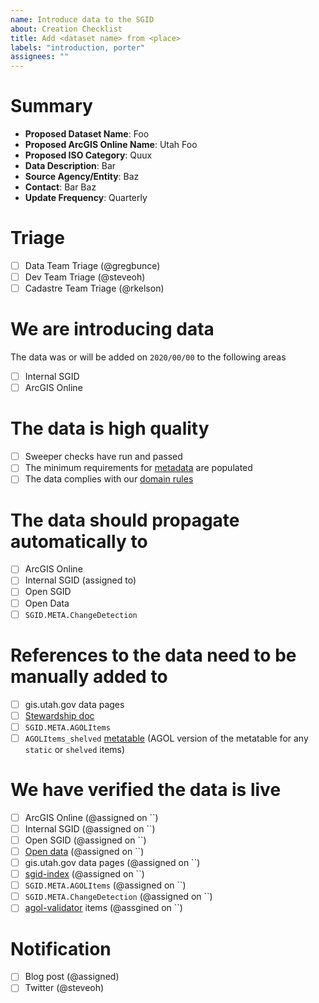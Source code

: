 ```yaml
---
name: Introduce data to the SGID
about: Creation Checklist
title: Add <dataset name> from <place>
labels: "introduction, porter"
assignees: ""
---
```


<!--
Introduce your data, where it comes from, why it is being added etc
-->

# Summary

- **Proposed Dataset Name**: Foo
- **Proposed ArcGIS Online Name**: Utah Foo
- **Proposed ISO Category**: Quux
- **Data Description**: Bar
- **Source Agency/Entity**: Baz
- **Contact**: Bar Baz
- **Update Frequency**: Quarterly

<!--
When the champion from your team has completed the triage, check [x] the checkbox
-->

# Triage

- [ ] Data Team Triage (@gregbunce)
- [ ] Dev Team Triage (@steveoh)
- [ ] Cadastre Team Triage (@rkelson)

# We are introducing data

The data was or will be added on `2020/00/00` to the following areas

<!--
add an [x] to the applicable areas you plan to add the data or ~strike~ out thoses that do not apply.
If adding to the internal SGID with the hopes that swapper and forklift will push the item to SGID10 and AGOL
you can strike them out. They are available if for some reason the internal sgid is skipped.
-->

- [ ] Internal SGID
- [ ] ArcGIS Online

<!--
the data should be in good shape.
-->

# The data is high quality

- [ ] Sweeper checks have run and passed
- [ ] The minimum requirements for [metadata](https://gis.utah.gov/about/policy/sgid/) are populated
- [ ] The data complies with our [domain rules](https://gis.utah.gov/about/policy/sgid/)

<!--
Where do we expect the data to show up. Check [x] all the areas
-->

# The data should propagate automatically to

- [ ] ArcGIS Online
- [ ] Internal SGID (assigned to)
- [ ] Open SGID
- [ ] Open Data
- [ ] `SGID.META.ChangeDetection`

# References to the data need to be manually added to

- [ ] gis.utah.gov data pages
- [ ] [Stewardship doc](https://docs.google.com/spreadsheets/d/11ASS7LnxgpnD0jN4utzklREgMf1pcvYjcXcIcESHweQ/edit#gid=1)
- [ ] `SGID.META.AGOLItems`
- [ ] `AGOLItems_shelved` [metatable](http://utah.maps.arcgis.com/home/item.html?id=1760fbedbc7e49429aa6c0c3ab1442ec) (AGOL version of the metatable for any `static` or `shelved` items)

<!--
assign yourself or someone to check that the dataset is live in its area. once verified, add the date of verification `2020/01/01`
-->

# We have verified the data is live

- [ ] ArcGIS Online (@assigned on ``)
- [ ] Internal SGID (@assigned on ``)
- [ ] Open SGID (@assigned on ``)
- [ ] [Open data](https://opendata.gis.utah.gov) (@assigned on ``)
- [ ] gis.utah.gov data pages (@assigned on ``)
- [ ] [sgid-index](https://gis.utah.gov/data/sgid-index) (@assigned on ``)
- [ ] `SGID.META.AGOLItems` (@assigned on ``)
- [ ] `SGID.META.ChangeDetection` (@assigned on ``)
- [ ] [agol-validator](https://github.com/agrc/agol-validator) items (@assgined on ``)

# Notification

- [ ] Blog post (@assigned)
- [ ] Twitter (@steveoh)
